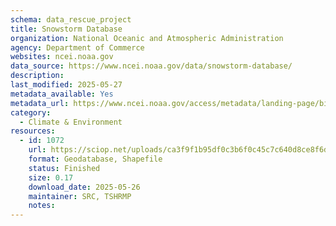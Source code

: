 ```yaml
---
schema: data_rescue_project 
title: Snowstorm Database
organization: National Oceanic and Atmospheric Administration
agency: Department of Commerce
websites: ncei.noaa.gov
data_source: https://www.ncei.noaa.gov/data/snowstorm-database/
description: 
last_modified: 2025-05-27
metadata_available: Yes
metadata_url: https://www.ncei.noaa.gov/access/metadata/landing-page/bin/iso?id=gov.noaa.ncdcC00464
category:
  - Climate & Environment 
resources:
  - id: 1072
    url: https://sciop.net/uploads/ca3f9f1b95df0c3b6f0c45c7c640d8ce8f6de6a9
    format: Geodatabase, Shapefile
    status: Finished
    size: 0.17
    download_date: 2025-05-26
    maintainer: SRC, TSHRMP
    notes: 
---
```

